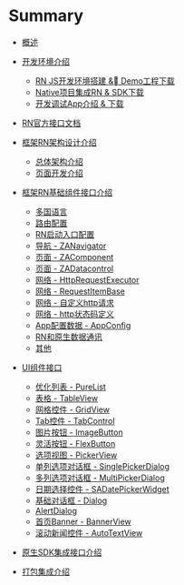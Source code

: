 
# Summary

* [概述](./documentation/README.md)
* [开发环境介绍]()
   * [RN JS开发环境搭建 & Demo工程下载](./documentation/downdesc/reactnative.md)
   * [Native项目集成RN & SDK下载](./documentation/downdesc/native.md)
   * [开发调试App介绍 & 下载](./documentation/downdesc/rnbrowser.md)
* [RN官方接口文档](./documentation/apidesc/apidesc-fb.md)
* [框架RN架构设计介绍]()
   * [总体架构介绍](./documentation/apidesc/rn-archi/rn-archi.md)
   * [页面开发介绍](./documentation/apidesc/rn-archi/rn-archi-page.md)
* [框架RN基础组件接口介绍]()
   * [多国语言](./documentation/apidesc/rn-base/language.md)
   * [路由配置](./documentation/apidesc/rn-base/routeconfig.md)
   * [RN启动入口配置](./documentation/apidesc/rn-base/entryconfig.md)
   * [导航 - ZANavigator](./documentation/apidesc/rn-base/zanavigator.md)
   * [页面 - ZAComponent](./documentation/apidesc/rn-base/zacomponent.md)
   * [页面 - ZADatacontrol](./documentation/apidesc/rn-base/zadatacontrol.md)
   * [网络 - HttpRequestExecutor](./documentation/apidesc/rn-base/httprequestexecutor.md)
   * [网络 - RequestItemBase](./documentation/apidesc/rn-base/requestitembase.md)
   * [网络 - 自定义http请求](./documentation/apidesc/rn-base/httprequestitemdemo.md)
   * [网络 - http状态码定义](./documentation/apidesc/rn-base/httpresultcodes.md)
   * [App配置数据 - AppConfig](./documentation/apidesc/rn-base/appconfig.md)
   * [RN和原生数据通讯](./documentation/apidesc/rn-base/nativeinterface.md)
   * [其他](./documentation/apidesc/rn-base/others.md)

* [UI组件接口]()
   * [优化列表 - PureList](./documentation/apidesc/rn-widgets/purelist.md)
   * [表格 - TableView](./documentation/apidesc/rn-widgets/tableview.md)
   * [网格控件 - GridView](./documentation/apidesc/rn-widgets/gridview.md)
   * [Tab控件 - TabControl](./documentation/apidesc/rn-widgets/tabcontrol.md)
   * [图片按钮 - ImageButton](./documentation/apidesc/rn-widgets/imagebutton.md)
   * [灵活按钮 - FlexButton](./documentation/apidesc/rn-widgets/flexbutton.md)
   * [选项视图 - PickerView](./documentation/apidesc/rn-widgets/pickerview.md)
   * [单列选项对话框 - SinglePickerDialog](./documentation/apidesc/rn-widgets/singlepickerdialog.md)
   * [多列选项对话框 - MultiPickerDialog](./documentation/apidesc/rn-widgets/multipickerdialog.md)
   * [日期选择控件 - SADatePickerWidget](./documentation/apidesc/rn-widgets/sadatepickerwidget.md)
   * [基础对话框 - Dialog](./documentation/apidesc/rn-widgets/dialog.md)
   * [AlertDialog](./documentation/apidesc/rn-widgets/alertdialog.md)
   * [首页Banner - BannerView](./documentation/apidesc/rn-widgets/bannerview.md)
   * [滚动新闻控件 - AutoTextView](./documentation/apidesc/rn-widgets/autotextview.md)

* [原生SDK集成接口介绍](./documentation/apidesc/native/apidesc-native.md)
* [打包集成介绍](./documentation/apidesc/release/bundle.md)


